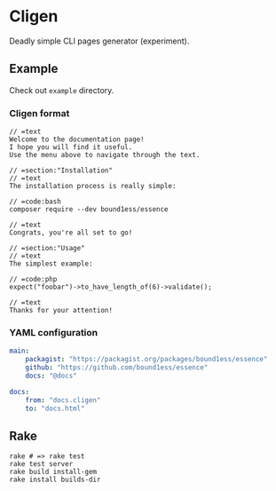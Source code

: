 # Cligen

Deadly simple CLI pages generator (experiment).

## Example

Check out `example` directory.

### Cligen format

```
// =text
Welcome to the documentation page!
I hope you will find it useful.
Use the menu above to navigate through the text.

// =section:"Installation"
// =text
The installation process is really simple:

// =code:bash
composer require --dev bound1ess/essence

// =text
Congrats, you're all set to go!

// =section:"Usage"
// =text
The simplest example:

// =code:php
expect("foobar")->to_have_length_of(6)->validate();

// =text
Thanks for your attention!
```

### YAML configuration

```yaml
main:
    packagist: "https://packagist.org/packages/bound1ess/essence"
    github: "https://github.com/bound1ess/essence"
    docs: "@docs"

docs:
    from: "docs.cligen"
    to: "docs.html"
```

## Rake

```shell
rake # => rake test
rake test server
rake build install-gem
rake install builds-dir
```
